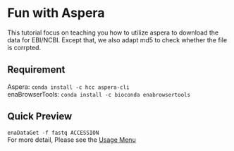 # Fun with Aspera
This tutorial focus on teaching you how to utilize aspera to download the data for EBI/NCBI. Except that, we also adapt md5 to check whether the file is corrpted.

## Requirement
Aspera: `conda install -c hcc aspera-cli`   
enaBrowserTools: `conda install -c bioconda enabrowsertools`

## Quick Preview
`enaDataGet -f fastq ACCESSION`   
For more detail, Please see the [Usage Menu](https://github.com/Junyu25/DataDownload/blob/master/Data-Download.ipynb)
